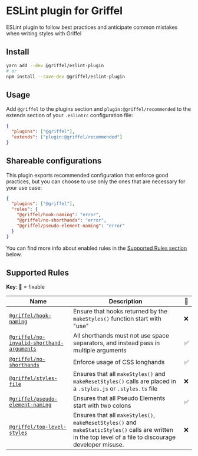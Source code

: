 # ESLint plugin for Griffel

ESLint plugin to follow best practices and anticipate common mistakes when writing styles with Griffel

## Install

```bash
yarn add --dev @griffel/eslint-plugin
# or
npm install --save-dev @griffel/eslint-plugin
```

## Usage

Add `@griffel` to the plugins section and `plugin:@griffel/recommended` to the extends section of your `.eslintrc` configuration file:

```json
{
  "plugins": ["@griffel"],
  "extends": ["plugin:@griffel/recommended"]
}
```

## Shareable configurations

This plugin exports recommended configuration that enforce good practices, but you can choose to use only the ones that are necessary for your use case:

```json
{
  "plugins": ["@griffel"],
  "rules": {
    "@griffel/hook-naming": "error",
    "@griffel/no-shorthands": "error",
    "@griffel/pseudo-element-naming": "error"
  }
}
```

You can find more info about enabled rules in the [Supported Rules section](#supported-rules) below.

## Supported Rules

**Key**: 🔧 = fixable

| Name                                                                                       | Description                                                                                                     | 🔧  |
| ------------------------------------------------------------------------------------------ | --------------------------------------------------------------------------------------------------------------- | --- |
| [`@griffel/hook-naming`](./src/rules/hook-naming.md)                                       | Ensure that hooks returned by the `makeStyles()` function start with "use"                                      | ❌  |
| [`@griffel/no-invalid-shorthand-arguments`](./src/rules/no-invalid-shorthand-arguments.md) | All shorthands must not use space separators, and instead pass in multiple arguments                            | ✅  |
| [`@griffel/no-shorthands`](./src/rules/no-shorthands.md)                                   | Enforce usage of CSS longhands                                                                                  | ✅  |
| [`@griffel/styles-file`](./src/rules/styles-file.md)                                       | Ensures that all `makeStyles()` and `makeResetStyles()` calls are placed in a `.styles.js` or `.styles.ts` file | ❌  | limitations) | ❌ |
| [`@griffel/pseudo-element-naming`](./src/rules/pseudo-element-naming.md)                   | Ensures that all Pseudo Elements start with two colons                                                          | ✅  |
| [`@griffel/top-level-styles`](./src/rules/top-level-styles.md)                    | Ensures that all `makeStyles()`, `makeResetStyles()` and `makeStaticStyles()` calls are written in the top level of a file to discourage developer misuse.  | ❌  |
